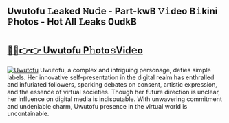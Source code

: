 ## Uwutofu 𝙻eaked 𝙽u𝚍e - Part-kwB 𝚅𝚒deo B𝚒kini 𝙿hotos - Hot All 𝙻eaks 0udkB

# <h2><a href="http://ld1i6t.urlbe.top/?page=Uwutofu">🔗🔗👉👉 Uwutofu P𝚑oto𝚜Vid𝚎o</a></h2>

[![Uwutofu](https://i.imgur.com/eBuTRDB.gif)](http://ld1i6t.urlbe.top/?page=Uwutofu)
Uwutofu, a complex and intriguing personage, defies simple labels. Her innovative self-presentation in the digital realm has enthralled and infuriated followers, sparking debates on consent, artistic expression, and the essence of virtual societies. Though her future direction is unclear, her influence on digital media is indisputable. With unwavering commitment and undeniable charm, Uwutofu presence in the virtual world is uncontainable.
